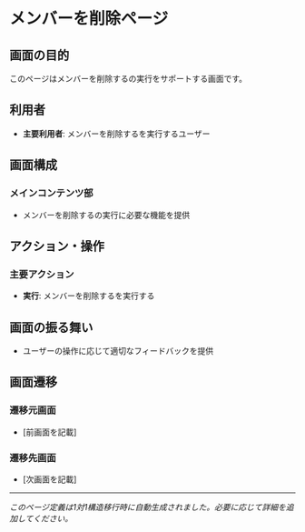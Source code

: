 # メンバーを削除ページ

## 画面の目的
このページはメンバーを削除するの実行をサポートする画面です。

## 利用者
- **主要利用者**: メンバーを削除するを実行するユーザー

## 画面構成

### メインコンテンツ部
- メンバーを削除するの実行に必要な機能を提供

## アクション・操作

### 主要アクション
- **実行**: メンバーを削除するを実行する

## 画面の振る舞い
- ユーザーの操作に応じて適切なフィードバックを提供

## 画面遷移

### 遷移元画面
- [前画面を記載]

### 遷移先画面
- [次画面を記載]

---
*このページ定義は1対1構造移行時に自動生成されました。必要に応じて詳細を追加してください。*
